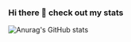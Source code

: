 ### Hi there 👋 check out my stats

![Anurag's GitHub stats](https://github-readme-stats.vercel.app/api?username=jatv93&show_icons=true&theme=radical)


<!--
**jatv93/jatv93** is a ✨ _special_ ✨ repository because its `README.md` (this file) appears on your GitHub profile.

Here are some ideas to get you started:

- 🔭 I’m currently working on ...
- 🌱 I’m currently learning ...
- 👯 I’m looking to collaborate on ...
- 🤔 I’m looking for help with ...
- 💬 Ask me about ...
- 📫 How to reach me: ...
- 😄 Pronouns: ...
- ⚡ Fun fact: ...
-->
